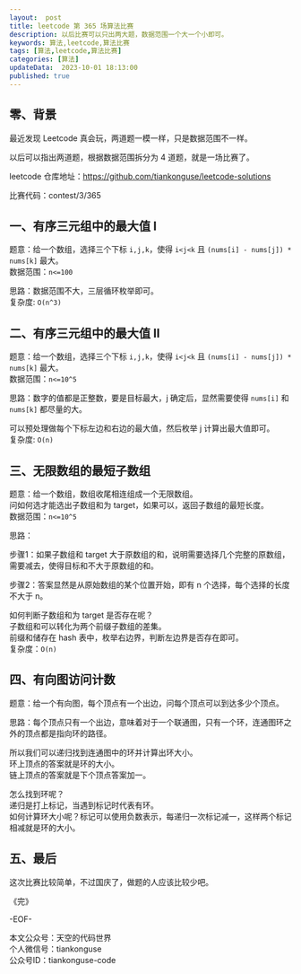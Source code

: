 ```yaml
---   
layout:  post  
title: leetcode 第 365 场算法比赛  
description: 以后比赛可以只出两大题，数据范围一个大一个小即可。          
keywords: 算法,leetcode,算法比赛  
tags: [算法,leetcode,算法比赛]    
categories: [算法]  
updateData:  2023-10-01 18:13:00  
published: true  
---  
```



## 零、背景  


最近发现 Leetcode 真会玩，两道题一模一样，只是数据范围不一样。  


以后可以指出两道题，根据数据范围拆分为 4 道题，就是一场比赛了。  


leetcode 仓库地址：https://github.com/tiankonguse/leetcode-solutions  


比赛代码：contest/3/365  


## 一、有序三元组中的最大值 I  


题意：给一个数组，选择三个下标 `i,j,k`，使得 `i<j<k` 且 `(nums[i] - nums[j]) * nums[k]` 最大。  
数据范围：`n<=100`  


思路：数据范围不大，三层循环枚举即可。  
复杂度: `O(n^3)`  


## 二、有序三元组中的最大值 II  


题意：给一个数组，选择三个下标 `i,j,k`，使得 `i<j<k` 且 `(nums[i] - nums[j]) * nums[k]` 最大。  
数据范围：`n<=10^5`  


思路：数字的值都是正整数，要是目标最大，j 确定后，显然需要使得 `nums[i]` 和 `nums[k]` 都尽量的大。  


可以预处理做每个下标左边和右边的最大值，然后枚举 j 计算出最大值即可。  
复杂度: `O(n)`  


## 三、无限数组的最短子数组  


题意：给一个数组，数组收尾相连组成一个无限数组。  
问如何选才能选出子数组和为 target，如果可以，返回子数组的最短长度。  
数据范围：`n<=10^5`  


思路：  


步骤1：如果子数组和 target 大于原数组的和，说明需要选择几个完整的原数组，需要减去，使得目标和不大于原数组的和。  


步骤2：答案显然是从原始数组的某个位置开始，即有 n 个选择，每个选择的长度不大于 n。  


如何判断子数组和为 target 是否存在呢？  
子数组和可以转化为两个前缀子数组的差集。  
前缀和储存在 hash 表中，枚举右边界，判断左边界是否存在即可。  
复杂度：`O(n)`  


## 四、有向图访问计数  

题意：给一个有向图，每个顶点有一个出边，问每个顶点可以到达多少个顶点。  


思路：每个顶点只有一个出边，意味着对于一个联通图，只有一个环，连通图环之外的顶点都是指向环的路径。  


所以我们可以递归找到连通图中的环并计算出环大小。  
环上顶点的答案就是环的大小。  
链上顶点的答案就是下个顶点答案加一。  


怎么找到环呢？  
递归是打上标记，当遇到标记时代表有环。  
如何计算环大小呢？标记可以使用负数表示，每递归一次标记减一，这样两个标记相减就是环的大小。  



## 五、最后  


这次比赛比较简单，不过国庆了，做题的人应该比较少吧。  














《完》  


-EOF-  



本文公众号：天空的代码世界  
个人微信号：tiankonguse  
公众号ID：tiankonguse-code  
  

